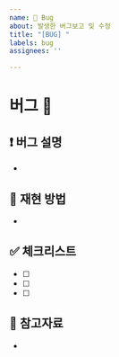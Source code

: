 ```yaml
---
name: 🐞 Bug
about: 발생한 버그보고 및 수정
title: "[BUG] "
labels: bug
assignees: ''

---
```


# 버그 🐞
## ❗️ 버그 설명
- 

## 🔁 재현 방법
- 

## ✅ 체크리스트
- [ ] 
- [ ] 
- [ ]

## 📸 참고자료
-



